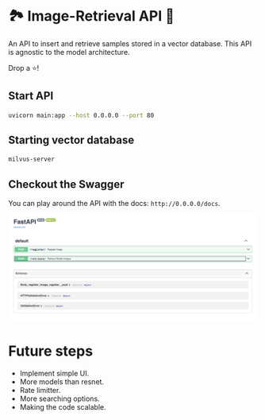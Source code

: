 #  🏞 Image-Retrieval API 💽
An API to insert and retrieve samples stored in a vector database. This API is agnostic to the model architecture.

Drop a ⭐️!

## Start API

```sh
uvicorn main:app --host 0.0.0.0 --port 80
```

## Starting vector database

```sh
milvus-server
```


## Checkout the Swagger

You can play around the API with the docs: `http://0.0.0.0/docs`.

<img src="fig/docs.png">


# Future steps

* Implement simple UI.
* More models than resnet.
* Rate limitter.
* More searching options.
* Making the code scalable.
